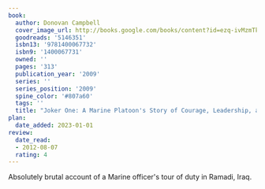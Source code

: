 ```yaml
---
book:
  author: Donovan Campbell
  cover_image_url: http://books.google.com/books/content?id=ezq-ivMzmTkC&printsec=frontcover&img=1&zoom=1&source=gbs_api
  goodreads: '5146351'
  isbn13: '9781400067732'
  isbn9: '1400067731'
  owned: ''
  pages: '313'
  publication_year: '2009'
  series: ''
  series_position: '2009'
  spine_color: '#807a60'
  tags: ''
  title: "Joker One: A Marine Platoon's Story of Courage, Leadership, and Brotherhood"
plan:
  date_added: 2023-01-01
review:
  date_read:
  - 2012-08-07
  rating: 4
---
```


Absolutely brutal account of a Marine officer's tour of duty in Ramadi, Iraq.
